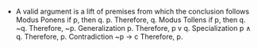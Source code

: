- A valid argument is a lift of premises from which the conclusion follows
Modus Ponens
	if p, then q. 
	p.
	Therefore, q.
Modus Tollens
	if p, then q.
	~q.
	Therefore, ~p.
Generalization
	p.
	Therefore, p v q.
Specialization
	p $\land$ q.
	Therefore, p.
Contradiction
	~p → с 
	Therefore, p.